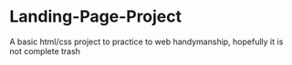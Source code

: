 # Landing-Page-Project
A basic html/css project to practice to web handymanship, hopefully it is not complete trash
